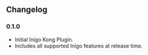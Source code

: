 ## Changelog

### 0.1.0

* Initial Inigo Kong Plugin.
* Includes all supported Inigo features at release time. 

